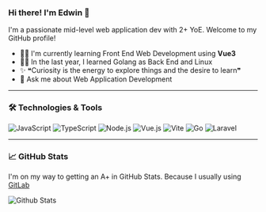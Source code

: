 ### Hi there! I'm Edwin 👋

I'm a passionate mid-level web application dev with 2+ YoE. Welcome to my GitHub profile!
- 🏄‍♂️ I'm currently learning Front End Web Development using **Vue3**
- 💪🏽 In the last year, I learned Golang as Back End and Linux
- ✨ ❝Curiosity is the energy to explore things and the desire to learn❞
- 💬 Ask me about Web Application Development

---

### 🛠️ Technologies & Tools

![JavaScript](https://img.shields.io/badge/-JavaScript-333333?style=flat&logo=javascript)
![TypeScript](https://img.shields.io/badge/-TypeScript-333333?style=flat&logo=typescript)
![Node.js](https://img.shields.io/badge/-Node.js-333333?style=flat&logo=node.js)
![Vue.js](https://img.shields.io/badge/-Vue.js-333333?style=flat&logo=vue.js)
![Vite](https://img.shields.io/badge/-Vite-333333?style=flat&logo=vite)
![Go](https://img.shields.io/badge/-Go-333333?style=flat&logo=go)
![Laravel](https://img.shields.io/badge/-Laravel-333333?style=flat&logo=laravel)

---

### 📈 GitHub Stats
I'm on my way to getting an A+ in GitHub Stats. Because I usually using [GitLab](https://repo.indobsd.id/edwinsamodra)

![Github Stats](https://github-readme-stats.vercel.app/api?username=edsamodra&show_icons=true&theme=radical)
